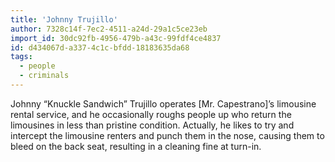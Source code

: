```yaml
---
title: 'Johnny Trujillo'
author: 7328c14f-7ec2-4511-a24d-29a1c5ce23eb
import_id: 30dc92fb-4956-479b-a43c-99fdf4ce4837
id: d434067d-a337-4c1c-bfdd-18183635da68
tags:
  - people
  - criminals
---
```

Johnny “Knuckle Sandwich” Trujillo operates [Mr. Capestrano]’s limousine rental service, and he occasionally roughs people up who return the limousines in less than pristine condition. Actually, he likes to try and intercept the limousine renters and punch them in the nose, causing them to bleed on the back seat, resulting in a cleaning fine at turn-in.